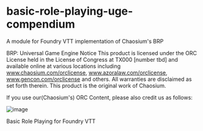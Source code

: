 # basic-role-playing-uge-compendium
A module for Foundry VTT implementation of Chaosium's BRP

BRP: Universal Game Engine Notice This product is licensed under the ORC License held in the License of Congress at TX000 [number tbd] and available online at various locations including www.chaosium.com/orclicense, www.azoralaw.com/orclicense, www.gencon.com/orclicense and others. All warranties are disclaimed as set forth therein. This product is the original work of Chaosium.

If you use our(Chaosium's) ORC Content, please also credit us as follows:

![image](https://github.com/user-attachments/assets/4aaa2711-61f2-420a-b6e9-98df918a056d)


Basic Role Playing for Foundry VTT
